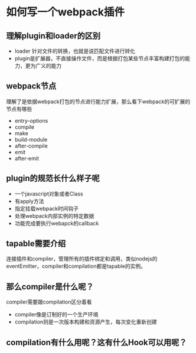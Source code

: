 # 如何写一个webpack插件

## 理解plugin和loader的区别
- loader 针对文件的转换，也就是说匹配文件进行转化
- plugin是扩展器，不直接操作文件，而是根据打包某些节点丰富构建打包的能力，更为广义的能力

## webpack节点
理解了是依据webpack打包的节点进行能力扩展，那么看下webpack的可扩展的节点有哪些
- entry-options
- compile
- make
- build-module
- after-compile
- emit
- after-emit

## plugin的规范长什么样子呢
- 一个javascript对象或者Class
- 有apply方法
- 指定挂载webpack时间钩子
- 处理webpack内部实例的特定数据
- 功能完成要执行webapck的callback

## tapable需要介绍
连接插件和compiler，管理所有的插件绑定和调用，类似nodejs的eventEmitter，compiler和compilation都是tapable的实例。

## 那么compiler是什么呢？
compiler需要跟compilation区分着看
- compiler像是订制好的一个生产环境
- compilation则是一次版本构建和资源产生，每次变化重新创建

## compilation有什么用呢？这有什么Hook可以用呢？